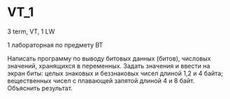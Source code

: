 # VT_1
3 term, VT, 1 LW

1 лабораторная по предмету ВТ

Написать программу по выводу битовых данных (битов), числовых значений, хранящихся в переменных. Задать значения и ввести на экран биты: целых знаковых и беззнаковых чисел длиной 1,2 и 4 байта; вещественных чисел с плавающей запятой длиной 4 и 8 байт. Объяснить результат.
